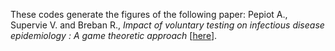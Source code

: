 These codes generate the figures of the following paper: Pepiot A., Supervie V. and Breban R., _Impact of voluntary testing on infectious disease epidemiology : A game theoretic approach_ [[here](https://journals.plos.org/plosone/article?id=10.1371/journal.pone.0293968)].
